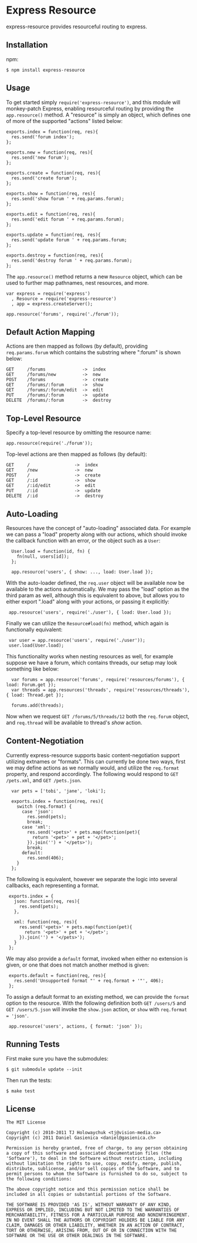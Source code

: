 # Express Resource

  express-resource provides resourceful routing to express.

## Installation

npm:

    $ npm install express-resource

## Usage

 To get started simply `require('express-resource')`, and this module will monkey-patch Express, enabling resourceful routing by providing the `app.resource()` method. A "resource" is simply an object, which defines one of more of the supported "actions" listed below:

    exports.index = function(req, res){
      res.send('forum index');
    };

    exports.new = function(req, res){
      res.send('new forum');
    };

    exports.create = function(req, res){
      res.send('create forum');
    };

    exports.show = function(req, res){
      res.send('show forum ' + req.params.forum);
    };

    exports.edit = function(req, res){
      res.send('edit forum ' + req.params.forum);
    };

    exports.update = function(req, res){
      res.send('update forum ' + req.params.forum;
    };

    exports.destroy = function(req, res){
      res.send('destroy forum ' + req.params.forum);
    };

The `app.resource()` method returns a new `Resource` object, which can be used to further map pathnames, nest resources, and more.

    var express = require('express')
      , Resource = require('express-resource')
      , app = express.createServer();

    app.resource('forums', require('./forum'));

## Default Action Mapping

Actions are then mapped as follows (by default), providing `req.params.forum` which contains the substring where ":forum" is shown below:

    GET     /forums              ->  index
    GET     /forums/new          ->  new
    POST    /forums              ->  create
    GET     /forums/:forum       ->  show
    GET     /forums/:forum/edit  ->  edit
    PUT     /forums/:forum       ->  update
    DELETE  /forums/:forum       ->  destroy

## Top-Level Resource

Specify a top-level resource by omitting the resource name:

    app.resource(require('./forum'));

Top-level actions are then mapped as follows (by default):

    GET     /                 ->  index
    GET     /new              ->  new
    POST    /                 ->  create
    GET     /:id              ->  show
    GET     /:id/edit         ->  edit
    PUT     /:id              ->  update
    DELETE  /:id              ->  destroy

## Auto-Loading

Resources have the concept of "auto-loading" associated data. For example we can pass a "load" property along with our actions, which should invoke the callback function with an error, or the object such as a `User`:


      User.load = function(id, fn) {
        fn(null, users[id]);
      };
      
      app.resource('users', { show: ..., load: User.load });
      
 With the auto-loader defined, the `req.user` object will be available now be available to the actions automatically. We may pass the "load" option as the third param as well, although this is equivalent to above, but allows you to either export ".load" along with your actions, or passing it explicitly:
 
     app.resource('users', require('./user'), { load: User.load });

 Finally we can utilize the `Resource#load(fn)` method, which again is functionally equivalent:
 
     var user = app.resource('users', require('./user'));
     user.load(User.load);

  This functionality works when nesting resources as well, for example suppose we have a forum, which contains threads, our setup may look something like below:
  
      var forums = app.resource('forums', require('resources/forums'), { load: Forum.get });
      var threads = app.resources('threads', require('resources/threads'), { load: Thread.get });

      forums.add(threads);

  Now when we request `GET /forums/5/threads/12` both the `req.forum` object, and `req.thread` will be available to thread's _show_ action.

## Content-Negotiation

  Currently express-resource supports basic content-negotiation support utilizing extnames or "formats". This can currently be done two ways, first we may define actions as we normally would, and utilize the `req.format` property, and respond accordingly. The following would respond to `GET /pets.xml`, and `GET /pets.json`.
  
      var pets = ['tobi', 'jane', 'loki'];

      exports.index = function(req, res){
        switch (req.format) {
          case 'json':
            res.send(pets);
            break;
          case 'xml':
            res.send('<pets>' + pets.map(function(pet){
              return '<pet>' + pet + '</pet>';
            }).join('') + '</pets>');
            break;
          default:
            res.send(406);
        }
      };

 The following is equivalent, however we separate the logic into several callbacks, each representing a format. 
 
     exports.index = {
       json: function(req, res){
         res.send(pets);
       },

       xml: function(req, res){
         res.send('<pets>' + pets.map(function(pet){
           return '<pet>' + pet + '</pet>';
         }).join('') + '</pets>');
       }
     };

 We may also provide a `default` format, invoked when either no extension is given, or one that does not match another method is given:
 
 
     exports.default = function(req, res){
       res.send('Unsupported format "' + req.format + '"', 406);
     };

 To assign a default format to an existing method, we can provide the `format` option to the resource. With the following definition both `GET /users/5` and `GET /users/5.json` will invoke the `show.json` action, or `show` with `req.format = 'json'`.
 
     app.resource('users', actions, { format: 'json' });

## Running Tests

First make sure you have the submodules:

    $ git submodule update --init

Then run the tests:

    $ make test

## License

    The MIT License

    Copyright (c) 2010-2011 TJ Holowaychuk <tj@vision-media.ca>
    Copyright (c) 2011 Daniel Gasienica <daniel@gasienica.ch>

    Permission is hereby granted, free of charge, to any person obtaining
    a copy of this software and associated documentation files (the
    'Software'), to deal in the Software without restriction, including
    without limitation the rights to use, copy, modify, merge, publish,
    distribute, sublicense, and/or sell copies of the Software, and to
    permit persons to whom the Software is furnished to do so, subject to
    the following conditions:

    The above copyright notice and this permission notice shall be
    included in all copies or substantial portions of the Software.

    THE SOFTWARE IS PROVIDED 'AS IS', WITHOUT WARRANTY OF ANY KIND,
    EXPRESS OR IMPLIED, INCLUDING BUT NOT LIMITED TO THE WARRANTIES OF
    MERCHANTABILITY, FITNESS FOR A PARTICULAR PURPOSE AND NONINFRINGEMENT.
    IN NO EVENT SHALL THE AUTHORS OR COPYRIGHT HOLDERS BE LIABLE FOR ANY
    CLAIM, DAMAGES OR OTHER LIABILITY, WHETHER IN AN ACTION OF CONTRACT,
    TORT OR OTHERWISE, ARISING FROM, OUT OF OR IN CONNECTION WITH THE
    SOFTWARE OR THE USE OR OTHER DEALINGS IN THE SOFTWARE.
